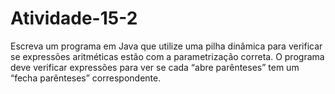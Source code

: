 # Atividade-15-2
Escreva um programa em Java que utilize uma pilha dinâmica para verificar se expressões aritméticas estão com a parametrização correta. O programa deve verificar expressões para ver se cada  “abre parênteses”  tem um “fecha parênteses” correspondente.
